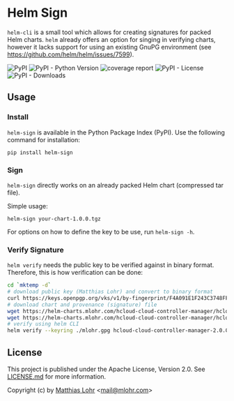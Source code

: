 # Helm Sign

`helm-cli` is a small tool which allows for creating signatures for packed Helm charts.
`helm` already offers an option for singing in verifying charts,
however it lacks support for using an existing GnuPG environment (see https://github.com/helm/helm/issues/7599).

![PyPI](https://img.shields.io/pypi/v/helm-sign?color=green)
![PyPI - Python Version](https://img.shields.io/pypi/pyversions/helm-sign)
![coverage report](https://gitlab.com/MatthiasLohr/helm-sign/badges/main/coverage.svg)
![PyPI - License](https://img.shields.io/pypi/l/helm-sign)
![PyPI - Downloads](https://img.shields.io/pypi/dm/helm-sign)


## Usage

### Install

`helm-sign` is available in the Python Package Index (PyPI).
Use the following command for installation:

```
pip install helm-sign
```


### Sign

`helm-sign` directly works on an already packed Helm chart (compressed tar file).

Simple usage:
```
helm-sign your-chart-1.0.0.tgz
```

For options on how to define the key to be use, run `helm-sign -h`.


### Verify Signature

`helm verify` needs the public key to be verified against in binary format.
Therefore, this is how verification can be done:

```bash
cd `mktemp -d`
# download public key (Matthias Lohr) and convert to binary format
curl https://keys.openpgp.org/vks/v1/by-fingerprint/F4A091E1F243C3748FFF661A8FC3060F80C31A0A | gpg --dearmor > mlohr.gpg
# download chart and provenance (signature) file
wget https://helm-charts.mlohr.com/hcloud-cloud-controller-manager/hcloud-cloud-controller-manager-2.0.0.tgz
wget https://helm-charts.mlohr.com/hcloud-cloud-controller-manager/hcloud-cloud-controller-manager-2.0.0.tgz.prov
# verify using helm CLI
helm verify --keyring ./mlohr.gpg hcloud-cloud-controller-manager-2.0.0.tgz
```

## License

This project is published under the Apache License, Version 2.0.
See [LICENSE.md](https://gitlab.com/MatthiasLohr/helm-sign/-/blob/master/LICENSE.md) for more information.

Copyright (c) by [Matthias Lohr](https://mlohr.com/) &lt;[mail@mlohr.com](mailto:mail@mlohr.com)&gt;
